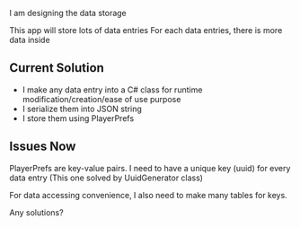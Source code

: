 I am designing the data storage

This app will store lots of data entries
For each data entries, there is more data inside

## Current Solution

+ I make any data entry into a C# class for runtime modification/creation/ease of use purpose
+ I serialize them into JSON string
+ I store them using PlayerPrefs

## Issues Now

PlayerPrefs are key-value pairs. I need to have a unique key (uuid) for every data entry (This one solved by UuidGenerator class)

For data accessing convenience, I also need to make many tables for keys.

Any solutions?

